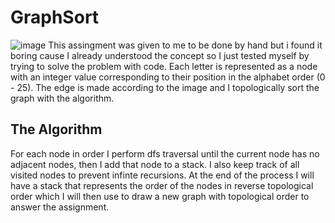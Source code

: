# GraphSort

![image](https://github.com/user-attachments/assets/187566ba-3682-4d0e-8472-d699c404fdd3)
This assingment was given to me to be done by hand but i found it boring cause I already understood the concept so I just tested myself by trying to solve the problem with code.
Each letter is represented as a node with an integer value corresponding to their position in the alphabet order (0 - 25).
The edge is made according to the image and I topologically sort the graph with the algorithm.

## The Algorithm
For each node in order I perform dfs traversal until the current node has no adjacent nodes, then I add that node to a stack. I also keep track of all visited nodes to prevent infinte recursions.
At the end of the process I will have a stack that represents the order of the nodes in reverse topological order which I will then use to draw a new graph with topological order to answer the assignment.
